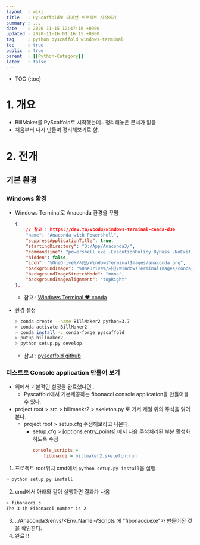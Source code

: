 ```yaml
---
layout  : wiki
title   : PyScaffold로 파이썬 프로젝트 시작하기 
summary : ... 
date    : 2020-11-15 12:47:16 +0900
updated : 2020-11-16 01:16:15 +0900
tag     : python pyscaffold windows-terminal 
toc     : true
public  : true
parent  : [[Python-Category]] 
latex   : false
---
```

* TOC
{:toc}

# 1. 개요

* BillMaker를 PyScaffold로 시작했는데.. 정리해놓은 문서가 없음
* 처음부터 다시 만들며 정리해보기로 함.


# 2. 전개

## 기본 환경

### Windows 환경

* Windows Terminal로 Anaconda 환경을 꾸밈
  ```json
  {
      // 참고 : https://dev.to/voodu/windows-terminal-conda-d3e
      "name": "Anaconda with Powershell",
      "suppressApplicationTitle": true,
      "startingDirectory": "D:/App/Anaconda3/",
      "commandline": "powershell.exe -ExecutionPolicy ByPass -NoExit -Command \"& 'D:/App/Anaconda3/shell/condabin/conda-hook.ps1' ; conda activate 'D:/App/Anaconda3'; conda env list \"",
      "hidden": false,
      "icon": "%OneDrive%/사진/WindowsTerminalImages/anaconda.png",
      "backgroundImage": "%OneDrive%/사진/WindowsTerminalImages/conda_cheat_sheet.png",
      "backgroundImageStretchMode": "none",
      "backgroundImageAlignment": "topRight" 
  },
  ```
  * 참고 : [Windows Terminal ❤ conda](https://dev.to/voodu/windows-terminal-conda-d3e)   

* 환경 설정
  ```sh
  > conda create --name BillMaker2 python=3.7
  > conda activate BillMaker2
  > conda install -c conda-forge pyscaffold
  > putup billmaker2
  > python setup.py develop
  ```
  * 참고 : [pyscaffold github](https://github.com/pyscaffold/pyscaffold)

### 테스트로 Console application 만들어 보기

* 위에서 기본적인 설정을 완료했다면..
  * Pyscaffold에서 기본제공하는 fibonacci console application을 만들어볼 수 있다.
* project root > src > billmaekr2 > skeleton.py 로 가서 제일 위의 주석을 읽어본다.
  * project root > setup.cfg 수정해보라고 나온다.
    * setup.cfg > [options.entry_points] 에서 다음 주석처리된 부분 활성화하도록 수정
      ```cfg
      console_scripts =
          fibonacci = billmaker2.skeleton:run
      ```

1. 프로젝트 root위치 cmd에서 `python setup.py install`을 실행
  ```sh
  > python setup.py install
  ```
2. cmd에서 아래와 같이 실행하면 결과가 나옴
  ```sh
  > fibonacci 3
  The 3-th Fibonacci number is 2
  ```
3. ../Anaconda3/envs/<Env_Name>/Scripts 에 "fibonacci.exe"가 만들어진 것을 확인한다.
4. 완료 !!

### 
